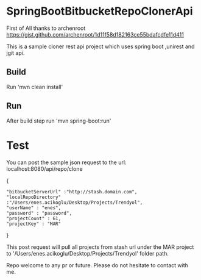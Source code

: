 # SpringBootBitbucketRepoClonerApi

First of All thanks to archenroot https://gist.github.com/archenroot/1d11f58d182163ce55bdafcdfe11d411

This is a sample cloner rest api project which uses spring boot ,unirest and jgit api.

## Build

Run 'mvn clean install'

## Run 
After build step run 'mvn spring-boot:run'

# Test

You can post the sample json request to the url: localhost:8080/api/repo/clone


{
  
    "bitbucketServerUrl" :"http://stash.domain.com",
    "localRepoDirectory" :"/Users/enes.acikoglu/Desktop/Projects/Trendyol",
    "userName" : "enes",
    "password" : "password",
    "projectCount" : 61,
    "projectKey" : "MAR"
}

This post request will pull all projects from stash url under the MAR project to '/Users/enes.acikoglu/Desktop/Projects/Trendyol' folder path.
    

Repo welcome to any pr or future.
Please do not hesitate to contact with me.